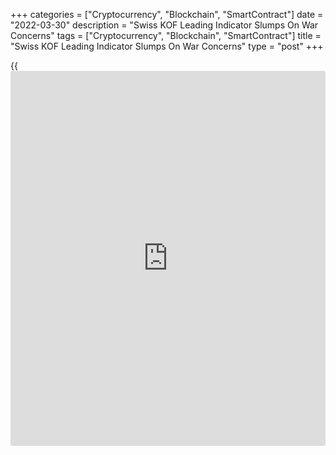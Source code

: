 +++
categories = ["Cryptocurrency", "Blockchain", "SmartContract"]
date = "2022-03-30"
description = "Swiss KOF Leading Indicator Slumps On War Concerns"
tags = ["Cryptocurrency", "Blockchain", "SmartContract"]
title = "Swiss KOF Leading Indicator Slumps On War Concerns"
type = "post"
+++

{{<iframe id="large-banner" src="https://www.bounty.group/#slide=5.0" width="100%" height="600" scrolling="no" style="border: 0px solid rgb(216, 221, 230); border-radius: 3px;">}}

A leading indicator of key turning points in Switzerland's [economy][1]
dropped sharply in March on concerns over the impact of the war in
Ukraine, survey data from the KOF economic institute showed Wednesday.

The KOF Economic Barometer dropped to 99.7 from 105.3 in February, which
was revised from 105.0. Economists had forecast a score of 100.8. The
reading fell below it long-term average.

"The recovery from the economic consequences of the pandemic is now
overshadowed by the war in Ukraine," the Zürich-based think tank said.

"Overall, a moderate development of the Swiss economy can be expected
for the near future."

The latest decline was mainly due to indicators from the manufacturing
sector, followed by those for private consumption, KOF said.

For comments and feedback [contact](https://www.playgroundfx.com/contact/): editorial@rtt[news](https://www.letsplayfx.com/blog/forex-news-website/).com

[Economic News][1]

 **What parts of the world are seeing the best (and worst) economic
performances lately? Click[here][2] to check out our [Econ Scorecard][2]
and find out! See up-to-the-moment [ranking](https://www.playgroundfx.com/blog/crypto-exchange-ranking/)s for the best and worst
performers in [GDP][3], [unemployment rate][4], [inflation][2] and much
more.**

   1. www.rtt[news](https://www.letsplayfx.com/blog/forex-news-website/).com/Content/EconomicNews.aspx
   2. www.rtt[news](https://www.letsplayfx.com/blog/forex-news-website/).com/economic-scorecard/world-rank/CPI/highest-performance.aspx
   3. www.rtt[news](https://www.letsplayfx.com/blog/forex-news-website/).com/economic-scorecard/world-rank/GDP/highest-performance.aspx
   4. www.rtt[news](https://www.letsplayfx.com/blog/forex-news-website/).com/economic-scorecard/world-rank/unemployment-rate/lowest-performance.aspx